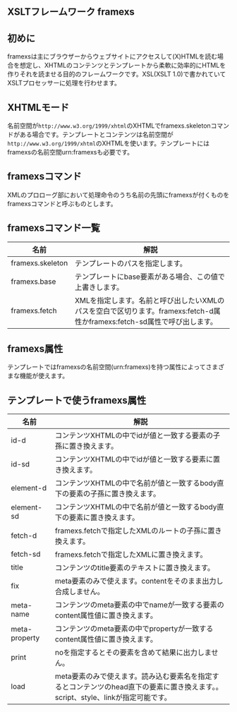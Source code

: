 XSLTフレームワーク framexs
---
## 初めに

framexsは主にブラウザーからウェブサイトにアクセスして(X)HTMLを読む場合を想定し、XHTMLのコンテンツとテンプレートから柔軟に効率的にHTMLを作りそれを読ませる目的のフレームワークです。XSL(XSLT 1.0)で書かれていてXSLTプロセッサーに処理を行わせます。
    
## XHTMLモード
名前空間が`http://www.w3.org/1999/xhtml`のXHTMLでframexs.skeletonコマンドがある場合です。テンプレートとコンテンツは名前空間が`http://www.w3.org/1999/xhtml`のXHTMLを使います。テンプレートにはframexsの名前空間urn:framexsも必要です。

## framexsコマンド
XMLのプロローグ部において処理命令のうち名前の先頭にframexsが付くものをframexsコマンドと呼ぶものとします。

## framexsコマンド一覧

|名前           |解説|
|---------------|---|
|framexs.skeleton|テンプレートのパスを指定します。|
|framexs.base   |テンプレートにbase要素がある場合、この値で上書きします。               |
|framexs.fetch  |XMLを指定します。名前と呼び出したいXMLのパスを空白で区切ります。framexs:fetch-d属性かframexs:fetch-sd属性で呼び出します。|

## framexs属性
テンプレートではframexsの名前空間(urn:framexs)を持つ属性によってさまざまな機能が使えます。

## テンプレートで使うframexs属性

|名前         |解説|
|-------------|---|
|id-d         |コンテンツXHTMLの中でidが値と一致する要素の子孫に置き換えます。|
|id-sd        |コンテンツXHTMLの中でidが値と一致する要素に置き換えます。|
|element-d    |コンテンツXHTMLの中で名前が値と一致するbody直下の要素の子孫に置き換えます。|
|element-sd   |コンテンツXHTMLの中で名前が値と一致するbody直下の要素に置き換えます。|
|fetch-d      |framexs.fetchで指定したXMLのルートの子孫に置き換えます。|
|fetch-sd     |framexs.fetchで指定したXMLに置き換えます。|
|title        |コンテンツのtitle要素のテキストに置き換えます。|
|fix          |meta要素のみで使えます。contentをそのまま出力し合成しません。|
|meta-name    |コンテンツのmeta要素の中でnameが一致する要素のcontent属性値に置き換えます。|
|meta-property|コンテンツのmeta要素の中でpropertyが一致するcontent属性値に置き換えます。|
|print        |noを指定するとその要素を含めて結果に出力しません。|
|load         |meta要素のみで使えます。読み込む要素名を指定するとコンテンツのhead直下の要素に置き換えます。。script、style、linkが指定可能です。|
